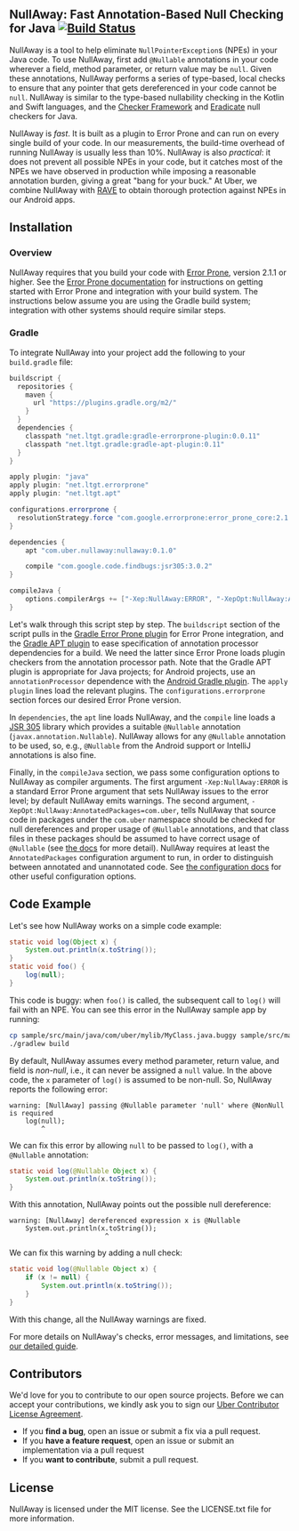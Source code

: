 ## NullAway: Fast Annotation-Based Null Checking for Java [![Build Status](https://travis-ci.org/uber/NullAway.svg?branch=master)](https://travis-ci.org/uber/NullAway)

NullAway is a tool to help eliminate `NullPointerException`s (NPEs) in your Java code.  To use NullAway, first add `@Nullable` annotations in your code wherever a field, method parameter, or return value may be `null`.  Given these annotations, NullAway performs a series of type-based, local checks to ensure that any pointer that gets dereferenced in your code cannot be `null`.  NullAway is similar to the type-based nullability checking in the Kotlin and Swift languages, and the [Checker Framework](https://checkerframework.org/) and [Eradicate](http://fbinfer.com/docs/eradicate.html) null checkers for Java.

NullAway is *fast*.  It is built as a plugin to Error Prone and can run on every single build of your code.  In our measurements, the build-time overhead of running NullAway is usually less than 10%.  NullAway is also *practical*: it does not prevent all possible NPEs in your code, but it catches most of the NPEs we have observed in production while imposing a reasonable annotation burden, giving a great "bang for your buck."  At Uber, we combine NullAway with [RAVE](https://github.com/uber-common/rave) to obtain thorough protection against NPEs in our Android apps.

## Installation

### Overview

NullAway requires that you build your code with [Error Prone](http://errorprone.info), version 2.1.1 or higher.  See the [Error Prone documentation](http://errorprone.info/docs/installation) for instructions on getting started with Error Prone and integration with your build system.  The instructions below assume you are using the Gradle build system; integration with other systems should require similar steps.

### Gradle
To integrate NullAway into your project add the following to your `build.gradle` file:

```gradle
buildscript {
  repositories {
    maven {
      url "https://plugins.gradle.org/m2/"
    }
  }
  dependencies {
    classpath "net.ltgt.gradle:gradle-errorprone-plugin:0.0.11"
    classpath "net.ltgt.gradle:gradle-apt-plugin:0.11"
  }
}

apply plugin: "java"
apply plugin: "net.ltgt.errorprone"
apply plugin: "net.ltgt.apt"

configurations.errorprone {
  resolutionStrategy.force "com.google.errorprone:error_prone_core:2.1.1"
}

dependencies {
    apt "com.uber.nullaway:nullaway:0.1.0"

    compile "com.google.code.findbugs:jsr305:3.0.2"
}

compileJava {
    options.compilerArgs += ["-Xep:NullAway:ERROR", "-XepOpt:NullAway:AnnotatedPackages=com.uber"]
}
```

Let's walk through this script step by step.  The `buildscript` section of the script pulls in the [Gradle Error Prone plugin](https://github.com/tbroyer/gradle-errorprone-plugin) for Error Prone integration, and the [Gradle APT plugin](https://github.com/tbroyer/gradle-apt-plugin) to ease specification of annotation processor dependencies for a build.  We need the latter since Error Prone loads plugin checkers from the annotation processor path.  Note that the Gradle APT plugin is appropriate for Java projects; for Android projects, use an `annotationProcessor` dependence with the [Android Gradle plugin](https://developer.android.com/studio/releases/gradle-plugin.html).  The `apply plugin` lines load the relevant plugins.  The `configurations.errorprone` section forces our desired Error Prone version.

In `dependencies`, the `apt` line loads NullAway, and the `compile` line loads a [JSR 305](https://jcp.org/en/jsr/detail?id=305) library which provides a suitable `@Nullable` annotation (`javax.annotation.Nullable`).  NullAway allows for any `@Nullable` annotation to be used, so, e.g., `@Nullable` from the Android support or IntelliJ annotations is also fine.

Finally, in the `compileJava` section, we pass some configuration options to NullAway as compiler arguments.  The first argument `-Xep:NullAway:ERROR` is a standard Error Prone argument that sets NullAway issues to the error level; by default NullAway emits warnings.  The second argument, `-XepOpt:NullAway:AnnotatedPackages=com.uber`, tells NullAway that source code in packages under the `com.uber` namespace should be checked for null dereferences and proper usage of `@Nullable` annotations, and that class files in these packages should be assumed to have correct usage of `@Nullable` (see [the docs](https://github.com/uber/NullAway/wiki/Configuration) for more detail).  NullAway requires at least the `AnnotatedPackages` configuration argument to run, in order to distinguish between annotated and unannotated code.  See [the configuration docs](https://github.com/uber/NullAway/wiki/Configuration) for other useful configuration options.

## Code Example

Let's see how NullAway works on a simple code example:
```java
static void log(Object x) {
    System.out.println(x.toString());
}
static void foo() {
    log(null);
}
```
This code is buggy: when `foo()` is called, the subsequent call to `log()` will fail with an NPE.  You can see this error in the NullAway sample app by running:
```bash
cp sample/src/main/java/com/uber/mylib/MyClass.java.buggy sample/src/main/java/com/uber/mylib/MyClass.java
./gradlew build
```

By default, NullAway assumes every method parameter, return value, and field is _non-null_, i.e., it can never be assigned a `null` value.  In the above code, the `x` parameter of `log()` is assumed to be non-null.  So, NullAway reports the following error:
```
warning: [NullAway] passing @Nullable parameter 'null' where @NonNull is required
    log(null);
        ^
```
We can fix this error by allowing `null` to be passed to `log()`, with a `@Nullable` annotation:
```java
static void log(@Nullable Object x) {
    System.out.println(x.toString());
}
```
With this annotation, NullAway points out the possible null dereference:
```
warning: [NullAway] dereferenced expression x is @Nullable
    System.out.println(x.toString());
                        ^
```
We can fix this warning by adding a null check:
```java
static void log(@Nullable Object x) {
    if (x != null) {
        System.out.println(x.toString());
    }
}
```
With this change, all the NullAway warnings are fixed.

For more details on NullAway's checks, error messages, and limitations, see [our detailed guide](https://github.com/uber/NullAway/wiki).

## Contributors

We'd love for you to contribute to our open source projects. Before we can accept your contributions, we kindly ask you to sign our [Uber Contributor License Agreement](https://docs.google.com/a/uber.com/forms/d/1pAwS_-dA1KhPlfxzYLBqK6rsSWwRwH95OCCZrcsY5rk/viewform).

- If you **find a bug**, open an issue or submit a fix via a pull request.
- If you **have a feature request**, open an issue or submit an implementation via a pull request
- If you **want to contribute**, submit a pull request.

## License

NullAway is licensed under the MIT license.  See the LICENSE.txt file for more information.
